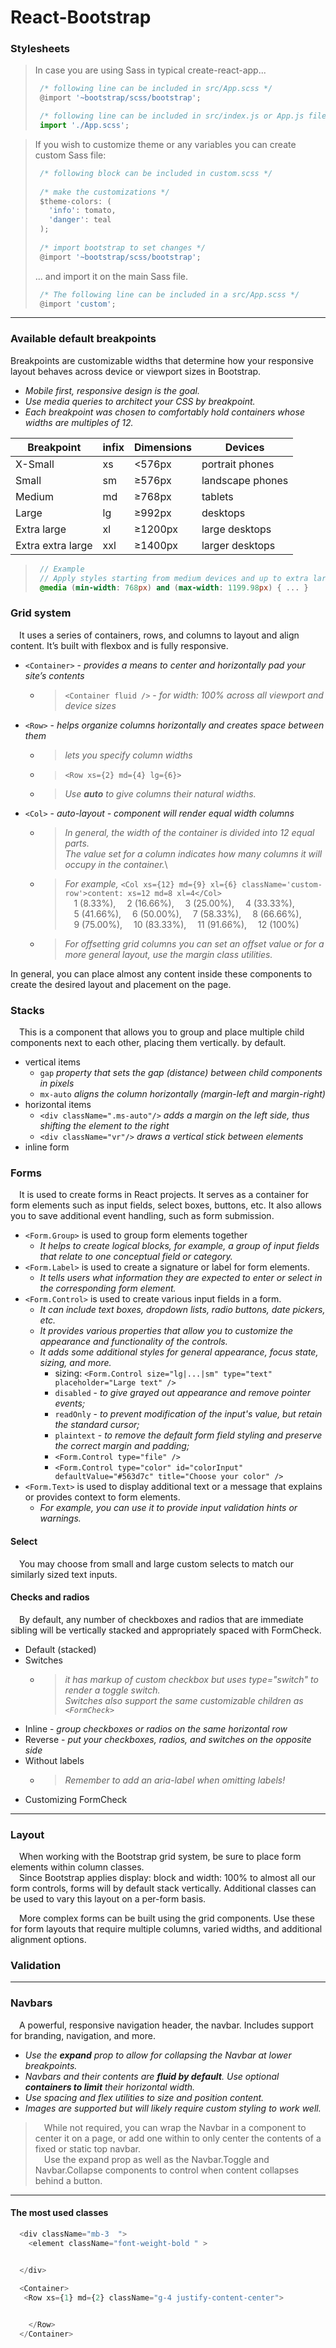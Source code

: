 # React-Bootstrap

### Stylesheets

> In case you are using Sass in typical create-react-app...
> ```javascript
>  /* following line can be included in src/App.scss */
>  @import '~bootstrap/scss/bootstrap';
> 
>  /* following line can be included in src/index.js or App.js file */
>  import './App.scss';
> ```

> If you wish to customize theme or any variables you can create custom Sass file:
> ```javascript
>  /* following block can be included in custom.scss */
>  
>  /* make the customizations */
>  $theme-colors: (
>    'info': tomato,
>    'danger': teal
>  );
>  
>  /* import bootstrap to set changes */
>  @import '~bootstrap/scss/bootstrap';
> ```
> ... and import it on the main Sass file.
> ```javascript
>  /* The following line can be included in a src/App.scss */
>  @import 'custom';
> ```

- - -

### Available default breakpoints
Breakpoints are customizable widths that determine how your responsive layout behaves across device or viewport sizes in Bootstrap.
  * _Mobile first, responsive design is the goal._
  * _Use media queries to architect your CSS by breakpoint._
  * _Each breakpoint was chosen to comfortably hold containers whose widths are multiples of 12._

|      Breakpoint   | infix | Dimensions |     Devices      |
|-------------------|-------|------------|------------------|
|     X-Small       |	xs    |	 <576px  	 |  portrait phones |
|      Small        |	sm	   |  ≥576px	   | landscape phones |
|      Medium       |	md	   |	 ≥768px	   |      tablets     |
|      Large        | lg	  	|	 ≥992px	   |      desktops    |
|    Extra large    | xl	   |  ≥1200px   |  large desktops  |
| Extra extra large | xxl   |	 ≥1400px   |  larger desktops |

>```sass
>  // Example
>  // Apply styles starting from medium devices and up to extra large devices
>  @media (min-width: 768px) and (max-width: 1199.98px) { ... }
>```

### Grid system
&emsp;It uses a series of containers, rows, and columns to layout and align content. It’s built with flexbox and is fully responsive. 
* `<Container>` - _provides a means to center and horizontally pad your site’s contents_
  - > `<Container fluid />` - _for width: 100% across all viewport and device sizes_
* `<Row>` - _helps organize columns horizontally and creates space between them_
  - > _lets you specify column widths_
  - > ``<Row xs={2} md={4} lg={6}>``
  - > _Use **auto** to give columns their natural widths._
* `<Col>` - _auto-layout - component will render equal width columns_
  - > _In general, the width of the container is divided into 12 equal parts._\
      _The value set for a column indicates how many columns it will occupy in the container._\
  - > _For example,_ `<Col xs={12} md={9} xl={6} className='custom-row'>content: xs=12 md=8 xl=4</Col>`\
      &emsp;1 (8.33%), &emsp;2 (16.66%), &emsp;3 (25.00%), &emsp;4 (33.33%),\
      &emsp;5 (41.66%), &emsp;6 (50.00%), &emsp;7 (58.33%), &emsp;8 (66.66%),\
      &emsp;9 (75.00%), &emsp;10 (83.33%), &emsp;11 (91.66%), &emsp;12 (100%)
  - > _For offsetting grid columns you can set an offset value or for a more general layout, use the margin class utilities._
      
In general, you can place almost any content inside these components to create the desired layout and placement on the page.

### Stacks
&emsp;This is a component that allows you to group and place multiple child components next to each other, placing them vertically. by default.
* vertical items
  - ``gap`` _property that sets the gap (distance) between child components in pixels_
  - ``mx-auto`` _aligns the column horizontally (margin-left and margin-right)_
* horizontal items
  - ``<div className=".ms-auto"/>`` _adds a margin on the left side, thus shifting the element to the right_
  - ``<div className="vr"/>`` _draws a vertical stick between elements_
* inline form

### Forms
&emsp;It is used to create forms in React projects. It serves as a container for form elements such as input fields, select boxes, buttons, etc. It also allows you to save additional event handling, such as form submission.
* ``<Form.Group>`` is used to group form elements together
  - _It helps to create logical blocks, for example, a group of input fields that relate to one conceptual field or category._
* ``<Form.Label>`` is used to create a signature or label for form elements.
  - _It tells users what information they are expected to enter or select in the corresponding form element._
* ``<Form.Control>`` is used to create various input fields in a form.
  - _It can include text boxes, dropdown lists, radio buttons, date pickers, etc._
  - _It provides various properties that allow you to customize the appearance and functionality of the controls._
  - _It adds some additional styles for general appearance, focus state, sizing, and more._
    + sizing: ``<Form.Control size="lg|...|sm" type="text" placeholder="Large text" />``
    + ``disabled`` - _to give grayed out appearance and remove pointer events;_
    + ``readOnly`` - _to prevent modification of the input's value, but retain the standard cursor;_
    + ``plaintext`` - _to remove the default form field styling and preserve the correct margin and padding;_
    + ``<Form.Control type="file" />``
    + ``<Form.Control type="color" id="colorInput" defaultValue="#563d7c" title="Choose your color" />``
* ``<Form.Text>`` is used to display additional text or a message that explains or provides context to form elements.
  - _For example, you can use it to provide input validation hints or warnings._

#### Select
&emsp;You may choose from small and large custom selects to match our similarly sized text inputs.

#### Checks and radios
&emsp;By default, any number of checkboxes and radios that are immediate sibling will be vertically stacked and appropriately spaced with FormCheck.
* Default (stacked)
* Switches
  - > _it has markup of custom checkbox but uses type="switch" to render a toggle switch.\
    > Switches also support the same customizable children as `<FormCheck>`_
* Inline - _group checkboxes or radios on the same horizontal row_
* Reverse - _put your checkboxes, radios, and switches on the opposite side_
* Without labels
  - > _Remember to add an aria-label when omitting labels!_
* Customizing FormCheck

- - -

### Layout
&emsp;When working with the Bootstrap grid system, be sure to place form elements within column classes.\
&emsp;Since Bootstrap applies display: block and width: 100% to almost all our form controls, forms will by default stack vertically. Additional classes can be used to vary this layout on a per-form basis.

&emsp;More complex forms can be built using the grid components. Use these for form layouts that require multiple columns, varied widths, and additional alignment options.

### Validation




- - -

### Navbars
&emsp;A powerful, responsive navigation header, the navbar. Includes support for branding, navigation, and more.
* _Use the **expand** prop to allow for collapsing the Navbar at lower breakpoints._
* _Navbars and their contents are **fluid by default**. Use optional **containers to limit** their horizontal width._
* _Use spacing and flex utilities to size and position content._
* _Images are supported but will likely require custom styling to work well._

> &emsp;While not required, you can wrap the Navbar in a <Container> component to center it on a page, or add one within to only center the contents of a fixed or static top navbar.\
> &emsp;Use the expand prop as well as the Navbar.Toggle and Navbar.Collapse components to control when content collapses behind a button.

- - -

#### The most used classes

```javascript
  <div className="mb-3  ">
    <element className="font-weight-bold " >

    
  </div>

  <Container>
   <Row xs={1} md={2} className="g-4 justify-content-center">


    </Row>
  </Container>

```



